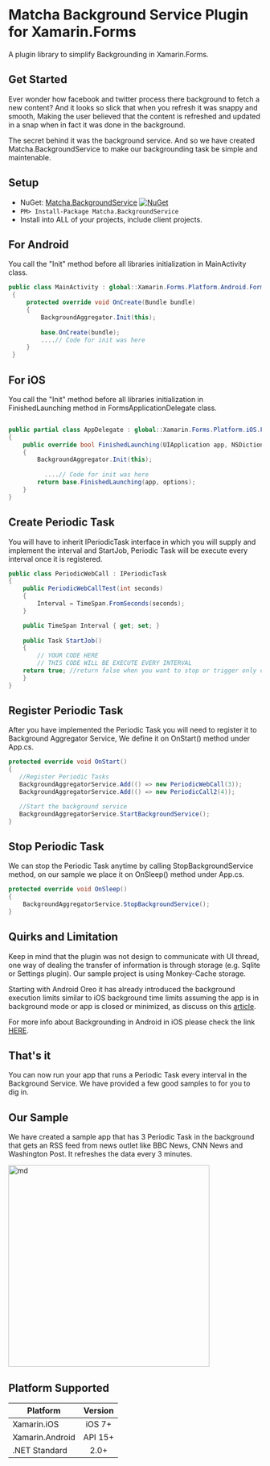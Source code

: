 # Matcha Background Service Plugin for Xamarin.Forms

A plugin library to simplify Backgrounding in Xamarin.Forms. 
 

 ## Get Started
 
Ever wonder how facebook and twitter process there background to fetch a new content? And it looks so slick that when you refresh it was snappy and smooth, Making the user believed that the content is refreshed and updated in a snap when in fact it was done in the background. 

The secret behind it was the background service. And so we have created Matcha.BackgroundService to make our backgrounding task be simple and maintenable.
 
 ## Setup
 
* NuGet: [Matcha.BackgroundService](http://www.nuget.org/packages/Matcha.BackgroundService) [![NuGet](https://img.shields.io/nuget/v/Matcha.BackgroundService.svg?label=NuGet)](https://www.nuget.org/packages/Matcha.BackgroundService/)
* `PM> Install-Package Matcha.BackgroundService`
* Install into ALL of your projects, include client projects.
 
 ## For Android
You call the "Init" method before all libraries initialization in MainActivity class.

```csharp
public class MainActivity : global::Xamarin.Forms.Platform.Android.FormsAppCompatActivity
 {
     protected override void OnCreate(Bundle bundle)
     {
	     BackgroundAggregator.Init(this);
	     
	     base.OnCreate(bundle);
         ....// Code for init was here
     }
 }
 ```
 
## For iOS
 
You call the "Init" method before all libraries initialization in FinishedLaunching method in FormsApplicationDelegate class.
 
 ```csharp
 
public partial class AppDelegate : global::Xamarin.Forms.Platform.iOS.FormsApplicationDelegate
 {
     public override bool FinishedLaunching(UIApplication app, NSDictionary options)
     {
         BackgroundAggregator.Init(this);
         
           ....// Code for init was here
         return base.FinishedLaunching(app, options);
     }
 }
 
 ```

## Create Periodic Task
 
You will have to inherit IPeriodicTask interface in which you will supply and implement the interval and StartJob, Periodic Task will be execute every interval once it is registered.
 
 ```csharp
public class PeriodicWebCall : IPeriodicTask
 {
     public PeriodicWebCallTest(int seconds)
     {
         Interval = TimeSpan.FromSeconds(seconds);
     }

     public TimeSpan Interval { get; set; }
     
     public Task StartJob()
     {
	     // YOUR CODE HERE
         // THIS CODE WILL BE EXECUTE EVERY INTERVAL
	 return true; //return false when you want to stop or trigger only once
     }
 }
 ```

## Register Periodic Task
 
After you have implemented the Periodic Task you will need to register it to Background Aggregator Service,  We define it on OnStart() method under App.cs.
 
 ```csharp
 protected override void OnStart()
{
	//Register Periodic Tasks
    BackgroundAggregatorService.Add(() => new PeriodicWebCall(3));
    BackgroundAggregatorService.Add(() => new PeriodicCall2(4));

	//Start the background service
	BackgroundAggregatorService.StartBackgroundService();
}
 ```

## Stop Periodic Task
 
We can stop the Periodic Task anytime by calling StopBackgroundService method, on our sample we place it on OnSleep() method under App.cs.
 
 ```csharp
 protected override void OnSleep()
 {
     BackgroundAggregatorService.StopBackgroundService();
 }
 ```

## Quirks and Limitation
 
Keep in mind that the plugin was not design to communicate with UI thread, one way of dealing the transfer of information is through storage (e.g. Sqlite or Settings plugin). Our sample project is using Monkey-Cache storage.

Starting with Android Oreo it has already introduced the background execution limits similar to iOS background time limits assuming the app is in background mode or app is closed or minimized, as discuss on this [article](https://blog.xamarin.com/replacing-services-jobs-android-oreo-8-0/). 

For more info about Backgrounding in Android in iOS please check the link [HERE](https://docs.microsoft.com/en-us/xamarin/android/app-fundamentals/services/). 

## That's it
 
You can now run your app that runs a Periodic Task every interval in the Background Service.  We have provided a few good samples to for you to dig in.

## Our Sample

We have created a sample app that has 3 Periodic Task in the background that gets an RSS feed from news outlet like BBC News, CNN News and Washington Post. It refreshes the data every 3 minutes.

<img src="https://github.com/winstongubantes/MatchaBackgroundService/blob/master/images/newsfeed.gif" width="400" title="md">


## Platform Supported

|Platform|Version|
| ------------------- | :-----------: |
|Xamarin.iOS|iOS 7+|
|Xamarin.Android|API 15+|
|.NET Standard|2.0+|
